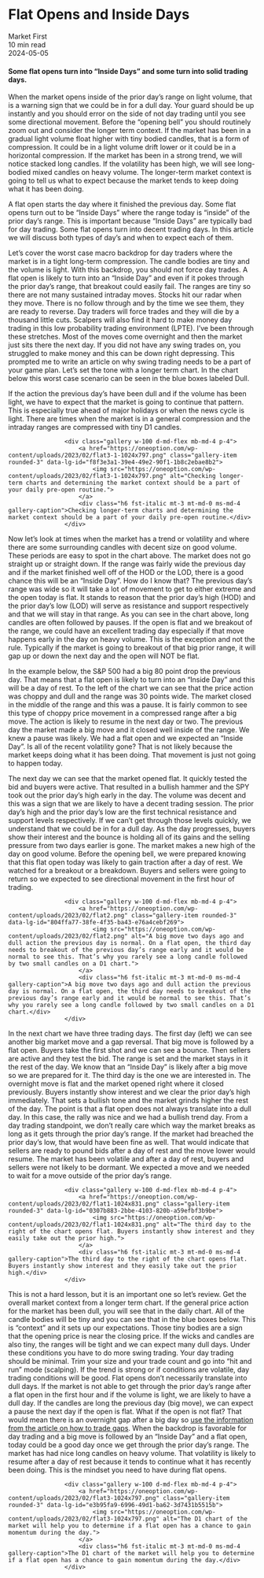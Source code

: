 
<div class="bg-secondary">
<h1 class="py-5 ms-3 ms-md-4 my-0">Flat Opens and Inside Days</h1>
</div>
<div class="d-flex align-items-center flex-wrap text-muted ps-3 ps-md-4 py-3 border-top border-bottom">
<div class="border-end pe-3 me-3">
<span class="badge bg-faded-primary text-primary">
Market First </span>
</div>
<div class="fs-sm pe-3 border-end me-3">10 min read</div>
<div class="fs-sm">
2024-05-05 </div>
</div>
<section class="px-3 px-md-4 py-4">
<h4 class="wp-block-heading">Some flat opens turn into “Inside Days” and some turn into solid trading days. </h4>
<p>When the market opens inside of the prior day’s range on light volume, that is a warning sign that we could be in for a dull day. Your guard should be up instantly and you should error on the side of not day trading until you see some directional movement. Before the “opening bell” you should routinely zoom out and consider the longer term context. If the market has been in a gradual light volume float higher with tiny bodied candles, that is a form of compression. It could be in a light volume drift lower or it could be in a horizontal compression. If the market has been in a strong trend, we will notice stacked long candles. If the volatility has been high, we will see long-bodied mixed candles on heavy volume. The longer-term market context is going to tell us what to expect because the market tends to keep doing what it has been doing.</p>
<p>A flat open starts the day where it finished the previous day. Some flat opens turn out to be “Inside Days” where the range today is “inside” of the prior day’s range. This is important because “Inside Days” are typically bad for day trading. Some flat opens turn into decent trading days. In this article we will discuss both types of day’s and when to expect each of them. </p>
<p>Let’s cover the worst case macro backdrop for day traders where the market is in a tight long-term compression. The candle bodies are tiny and the volume is light. With this backdrop, you should not force day trades. A flat open is likely to turn into an “Inside Day” and even if it pokes through the prior day’s range, that breakout could easily fail. The ranges are tiny so there are not many sustained intraday moves. Stocks hit our radar when they move. There is no follow through and by the time we see them, they are ready to reverse. Day traders will force trades and they will die by a thousand little cuts. Scalpers will also find it hard to make money day trading in this low probability trading environment (LPTE). I’ve been through these stretches. Most of the moves come overnight and then the market just sits there the next day. If you did not have any swing trades on, you struggled to make money and this can be down right depressing. This prompted me to write an article on why swing trading needs to be a part of your game plan. Let’s set the tone with a longer term chart. In the chart below this worst case scenario can be seen in the blue boxes labeled Dull.</p>
<p>If the action the previous day’s have been dull and if the volume has been light, we have to expect that the market is going to continue that pattern. This is especially true ahead of major holidays or when the news cycle is light. There are times when the market is in a general compression and the intraday ranges are compressed with tiny D1 candles.</p>

                    <div class="gallery w-100 d-md-flex mb-md-4 p-4">
                        <a href="https://oneoption.com/wp-content/uploads/2023/02/flat3-1-1024x797.png" class="gallery-item rounded-3" data-lg-id="f8f3e3a1-39e4-49e2-90f1-1b8c2ebae8b2">
                            <img src="https://oneoption.com/wp-content/uploads/2023/02/flat3-1-1024x797.png" alt="Checking longer-term charts and determining the market context should be a part of your daily pre-open routine.">
                        </a>
                        <div class="h6 fst-italic mt-3 mt-md-0 ms-md-4 gallery-caption">Checking longer-term charts and determining the market context should be a part of your daily pre-open routine.</div>
                    </div>
                
<p>Now let’s look at times when the market has a trend or volatility and where there are some surrounding candles with decent size on good volume. These periods are easy to spot in the chart above. The market does not go straight up or straight down. If the range was fairly wide the previous day and if the market finished well off of the HOD or the LOD, there is a good chance this will be an “Inside Day”. How do I know that? The previous day’s range was wide so it will take a lot of movement to get to either extreme and the open today is flat. It stands to reason that the prior day’s high (HOD) and the prior day’s low (LOD) will serve as resistance and support respectively and that we will stay in that range. As you can see in the chart above, long candles are often followed by pauses. If the open is flat and we breakout of the range, we could have an excellent trading day especially if that move happens early in the day on heavy volume. This is the exception and not the rule. Typically if the market is going to breakout of that big prior range, it will gap up or down the next day and the open will NOT be flat.</p>
<p>In the example below, the S&amp;P 500 had a big 80 point drop the previous day. That means that a flat open is likely to turn into an “Inside Day” and this will be a day of rest. To the left of the chart we can see that the price action was choppy and dull and the range was 30 points wide. The market closed in the middle of the range and this was a pause. It is fairly common to see this type of choppy price movement in a compressed range after a big move. The action is likely to resume in the next day or two. The previous day the market made a big move and it closed well inside of the range. We knew a pause was likely. We had a flat open and we expected an “Inside Day”. Is all of the recent volatility gone? That is not likely because the market keeps doing what it has been doing. That movement is just not going to happen today.</p>
<p>The next day we can see that the market opened flat. It quickly tested the bid and buyers were active. That resulted in a bullish hammer and the SPY took out the prior day’s high early in the day. The volume was decent and this was a sign that we are likely to have a decent trading session. The prior day’s high and the prior day’s low are the first technical resistance and support levels respectively. If we can’t get through those levels quickly, we understand that we could be in for a dull day. As the day progresses, buyers show their interest and the bounce is holding all of its gains and the selling pressure from two days earlier is gone. The market makes a new high of the day on good volume. Before the opening bell, we were prepared knowing that this flat open today was likely to gain traction after a day of rest. We watched for a breakout or a breakdown. Buyers and sellers were going to return so we expected to see directional movement in the first hour of trading. </p>

                    <div class="gallery w-100 d-md-flex mb-md-4 p-4">
                        <a href="https://oneoption.com/wp-content/uploads/2023/02/flat2.png" class="gallery-item rounded-3" data-lg-id="804ffa77-38fe-4f35-ba43-e76a4cebf269">
                            <img src="https://oneoption.com/wp-content/uploads/2023/02/flat2.png" alt="A big move two days ago and dull action the previous day is normal. On a flat open, the third day needs to breakout of the previous day’s range early and it would be normal to see this. That’s why you rarely see a long candle followed by two small candles on a D1 chart.">
                        </a>
                        <div class="h6 fst-italic mt-3 mt-md-0 ms-md-4 gallery-caption">A big move two days ago and dull action the previous day is normal. On a flat open, the third day needs to breakout of the previous day’s range early and it would be normal to see this. That’s why you rarely see a long candle followed by two small candles on a D1 chart.</div>
                    </div>
                
<p>In the next chart we have three trading days. The first day (left) we can see another big market move and a gap reversal. That big move is followed by a flat open. Buyers take the first shot and we can see a bounce. Then sellers are active and they test the bid. The range is set and the market stays in it the rest of the day. We know that an “Inside Day” is likely after a big move so we are prepared for it. The third day is the one we are interested in. The overnight move is flat and the market opened right where it closed previously. Buyers instantly show interest and we clear the prior day’s high immediately. That sets a bullish tone and the market grinds higher the rest of the day. The point is that a flat open does not always translate into a dull day. In this case, the rally was nice and we had a bullish trend day. From a day trading standpoint, we don’t really care which way the market breaks as long as it gets through the prior day’s range. If the market had breached the prior day’s low, that would have been fine as well. That would indicate that sellers are ready to pound bids after a day of rest and the move lower would resume. The market has been volatile and after a day of rest, buyers and sellers were not likely to be dormant. We expected a move and we needed to wait for a move outside of the prior day’s range.</p>

                    <div class="gallery w-100 d-md-flex mb-md-4 p-4">
                        <a href="https://oneoption.com/wp-content/uploads/2023/02/flat1-1024x831.png" class="gallery-item rounded-3" data-lg-id="0307b883-2bbe-4103-820b-a59efbf3b9be">
                            <img src="https://oneoption.com/wp-content/uploads/2023/02/flat1-1024x831.png" alt="The third day to the right of the chart opens flat. Buyers instantly show interest and they easily take out the prior high.">
                        </a>
                        <div class="h6 fst-italic mt-3 mt-md-0 ms-md-4 gallery-caption">The third day to the right of the chart opens flat. Buyers instantly show interest and they easily take out the prior high.</div>
                    </div>
                
<p>This is not a hard lesson, but it is an important one so let’s review. Get the overall market context from a longer term chart. If the general price action for the market has been dull, you will see that in the daily chart. All of the candle bodies will be tiny and you can see that in the blue boxes below. This is “context” and it sets up our expectations. Those tiny bodies are a sign that the opening price is near the closing price. If the wicks and candles are also tiny, the ranges will be tight and we can expect many dull days. Under these conditions you have to do more swing trading. Your day trading should be minimal. Trim your size and your trade count and go into “hit and run” mode (scalping). If the trend is strong or if conditions are volatile, day trading conditions will be good. Flat opens don’t necessarily translate into dull days. If the market is not able to get through the prior day’s range after a flat open in the first hour and if the volume is light, we are likely to have a dull day. If the candles are long the previous day (big move), we can expect a pause the next day if the open is flat. What if the open is not flat? That would mean there is an overnight gap after a big day so <a href="https://oneoption.com/the-system/market-first/short-term-technical/gaps/">use the information from the article on how to trade gaps</a>. When the backdrop is favorable for day trading and a big move is followed by an “Inside Day” and a flat open, today could be a good day once we get through the prior day’s range. The market has had nice long candles on heavy volume. That volatility is likely to resume after a day of rest because it tends to continue what it has recently been doing. This is the mindset you need to have during flat opens.</p>

                    <div class="gallery w-100 d-md-flex mb-md-4 p-4">
                        <a href="https://oneoption.com/wp-content/uploads/2023/02/flat3-1024x797.png" class="gallery-item rounded-3" data-lg-id="e3b95fa9-6996-49d1-ba62-3d7431b5515b">
                            <img src="https://oneoption.com/wp-content/uploads/2023/02/flat3-1024x797.png" alt="The D1 chart of the market will help you to determine if a flat open has a chance to gain momentum during the day.">
                        </a>
                        <div class="h6 fst-italic mt-3 mt-md-0 ms-md-4 gallery-caption">The D1 chart of the market will help you to determine if a flat open has a chance to gain momentum during the day.</div>
                    </div>
                
<p></p>
</section>
